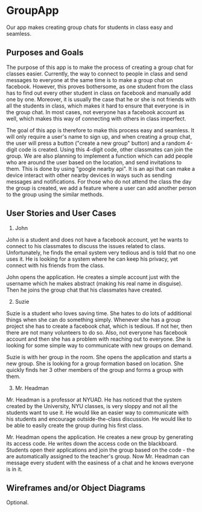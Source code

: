 # GroupApp
Our app makes creating group chats for students in class easy and seamless.

## Purposes and Goals
The purpose of this app is to make the process of creating a group chat for classes easier. Currently, the way to connect to people in class and send messages to everyone at the same time is to make a group chat on facebook. However, this proves bothersome, as one student from the class has to find out every other student in class on facebook and manually add one by one. Moreover, it is usually the case that he or she is not friends with all the students in class, which makes it hard to ensure that everyone is in the group chat. In most cases, not everyone has a facebook account as well, which makes this way of connecting with others in class imperfect.

The goal of this app is therefore to make this process easy and seamless. It will only require a user's name to sign up, and when creating a group chat, the user will press a button ("create a new group" button) and a random 4-digit code is created. Using this 4-digit code, other classmates can join the group. We are also planning to implement a function which can add people who are around the user based on the location, and send invitations to them. This is done by using "google nearby api". It is an api that can make a device interact with other nearby devices in ways such as sending messages and notifications. For those who do not attend the class the day the group is created, we add a feature where a user can add another person to the group using the similar methods.

##  User Stories and User Cases

1.	John

John is a student and does not have a facebook account, yet he wants to connect to his classmates to discuss the issues related to class. Unfortunately, he finds the email system very tedious and is told that no one uses it. He is looking for a system where he can keep his privacy, yet connect with his friends from the class.

John opens the application. He creates a simple account just with the username which he makes abstract (making his real name in disguise). Then he joins the group chat that his classmates have created.

2. Suzie

Suzie is a student who loves saving time. She hates to do lots of additional things when she can do something simply. Whenever she has a group project she has to create a facebook chat, which is tedious. If not her, then there are not many volunteers to do so. Also, not everyone has facebook account and then she has a problem with reaching out to everyone.  She is looking for some simple way to communicate with new groups on demand.

Suzie is with her group in the room. She opens the application and starts a new group. She is looking for a group formation based on location. She quickly finds her 3 other members of the group and forms a group with them.

3. Mr. Headman

Mr. Headman is a professor at NYUAD. He has noticed that the system created by the University, NYU classes, is very sloppy and not all the students want to use it. He would like an easier way to communicate with his students and encourage outside-the-class discussion. He would like to be able to easily create the group during his first class.

Mr. Headman opens the application. He creates a new group by generating its access code. He writes down the access code on the blackboard. Students open their applications and join the group based on the code - the are automatically assigned to the teacher's group. Now Mr. Headman can message every student with the easiness of a chat and he knows everyone is in it.


## Wireframes and/or Object Diagrams
Optional.
